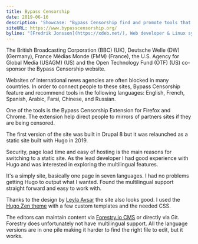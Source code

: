 ```yaml
---
title: Bypass Censorship
date: 2019-06-16
description: 'Showcase: "Bypass Censorship find and promote tools that provide Internet access to everyone."'
siteURL: https://www.bypasscensorship.org/
byline: "[Fredrik Jonsson](https://xdeb.net/), Web developer & Linux sysadmin"
---
```


The British Broadcasting Corporation (BBC) (UK), Deutsche Welle (DW) (Germany), France Médias Monde (FMM) (France), the U.S. Agency for Global Media (USAGM) (US) and the Open Technology Fund (OTF) (US) co-sponsor the Bypass Censorship website.

Websites of international news agencies are often blocked in many countries. In order to connect people to these sites, Bypass Censorship feature and recommend tools in the following languages: English, French, Spanish, Arabic, Farsi, Chinese, and Russian.

One of the tools is the Bypass Censorship Extension for Firefox and Chrome. The extension help direct people to mirrors of partners sites if they are being censored.

The first version of the site was built in Drupal 8 but it was relaunched as a static site built with Hugo in 2019.

Security, page load time and easy of hosting is the main reasons for switching to a static site. As the lead developer I had good experience with Hugo and was interested in exploring the multilingual features.

It's a simply site, basically one page in seven languages. I had no problems getting Hugo to output what I wanted. Found the multilingual support straight forward and easy to work with.

Thanks to the design by [Leyla Avsar](https://www.leylaavsar.com/) the site also looks good. I used the [Hugo Zen theme](https://github.com/frjo/hugo-theme-zen) with a few custom templates and the needed CSS.

The editors can maintain content via [Forestry.io CMS](https://forestry.io/) or directly via Git. Forestry does unfortunately not have multilingual support. All the language versions are in one pile making it harder to find the right file to edit, but it works.

